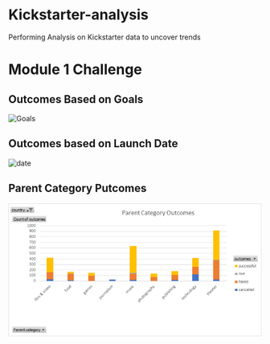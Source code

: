 # Kickstarter-analysis
Performing Analysis on Kickstarter data to uncover trends
# Module 1 Challenge 
## Outcomes Based on Goals 
![Goals](Outcome%20Based%20on%29Goals.png)

## Outcomes based on Launch Date
![date](Outcomes%20Based%20on%20Launch%20date.png)

## Parent Category Putcomes
![Parent](Parent%20Category%20Outcomes.png)
      

